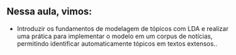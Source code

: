 ## Nessa aula, vimos:

- Introduzir os fundamentos de modelagem de tópicos com LDA e realizar uma prática para implementar o modelo em um corpus de notícias, permitindo identificar automaticamente tópicos em textos extensos..